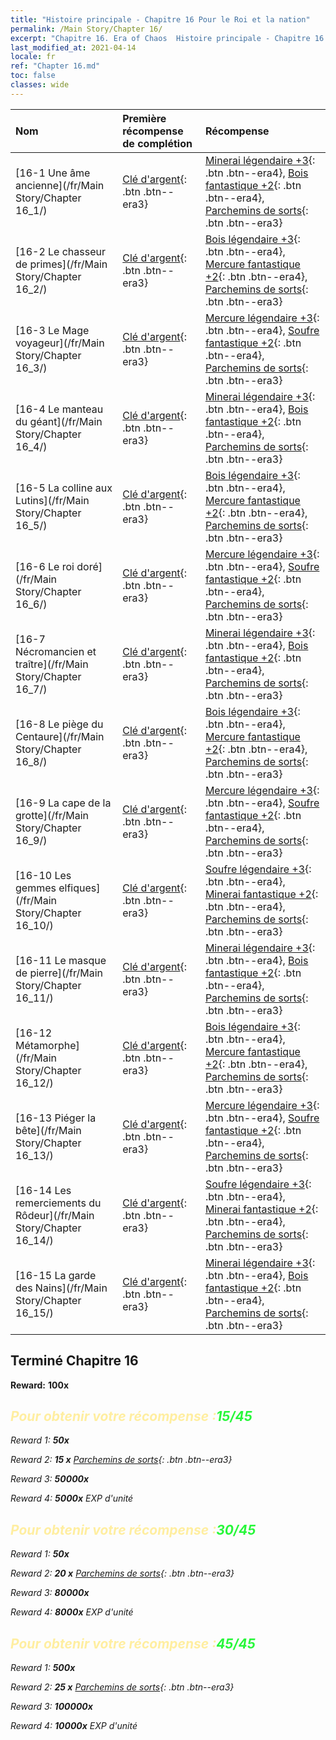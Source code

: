 ```yaml
---
title: "Histoire principale - Chapitre 16 Pour le Roi et la nation"
permalink: /Main Story/Chapter 16/
excerpt: "Chapitre 16. Era of Chaos  Histoire principale - Chapitre 16. Pour le Roi et la nation"
last_modified_at: 2021-04-14
locale: fr
ref: "Chapter 16.md"
toc: false
classes: wide
---
```


  | Nom |  Première récompense de complétion | Récompense |
  |:------------|:------------|:------------| 
  | [16-1 Une âme ancienne](/fr/Main Story/Chapter 16_1/) | [Clé d'argent](/fr/Items/con_693/){: .btn .btn--era3} | [Minerai légendaire +3](/fr/Items/mat_54/){: .btn .btn--era4}, [Bois fantastique +2](/fr/Items/mat_48/){: .btn .btn--era4}, [Parchemins de sorts](/fr/Items/con_694/){: .btn .btn--era3} |
  | [16-2 Le chasseur de primes](/fr/Main Story/Chapter 16_2/) | [Clé d'argent](/fr/Items/con_693/){: .btn .btn--era3} | [Bois légendaire +3](/fr/Items/mat_55/){: .btn .btn--era4}, [Mercure fantastique +2](/fr/Items/mat_49/){: .btn .btn--era4}, [Parchemins de sorts](/fr/Items/con_694/){: .btn .btn--era3} |
  | [16-3 Le Mage voyageur](/fr/Main Story/Chapter 16_3/) | [Clé d'argent](/fr/Items/con_693/){: .btn .btn--era3} | [Mercure légendaire +3](/fr/Items/mat_56/){: .btn .btn--era4}, [Soufre fantastique +2](/fr/Items/mat_50/){: .btn .btn--era4}, [Parchemins de sorts](/fr/Items/con_694/){: .btn .btn--era3} |
  | [16-4 Le manteau du géant](/fr/Main Story/Chapter 16_4/) | [Clé d'argent](/fr/Items/con_693/){: .btn .btn--era3} | [Minerai légendaire +3](/fr/Items/mat_54/){: .btn .btn--era4}, [Bois fantastique +2](/fr/Items/mat_48/){: .btn .btn--era4}, [Parchemins de sorts](/fr/Items/con_694/){: .btn .btn--era3} |
  | [16-5 La colline aux Lutins](/fr/Main Story/Chapter 16_5/) | [Clé d'argent](/fr/Items/con_693/){: .btn .btn--era3} | [Bois légendaire +3](/fr/Items/mat_55/){: .btn .btn--era4}, [Mercure fantastique +2](/fr/Items/mat_49/){: .btn .btn--era4}, [Parchemins de sorts](/fr/Items/con_694/){: .btn .btn--era3} |
  | [16-6 Le roi doré](/fr/Main Story/Chapter 16_6/) | [Clé d'argent](/fr/Items/con_693/){: .btn .btn--era3} | [Mercure légendaire +3](/fr/Items/mat_56/){: .btn .btn--era4}, [Soufre fantastique +2](/fr/Items/mat_50/){: .btn .btn--era4}, [Parchemins de sorts](/fr/Items/con_694/){: .btn .btn--era3} |
  | [16-7 Nécromancien et traître](/fr/Main Story/Chapter 16_7/) | [Clé d'argent](/fr/Items/con_693/){: .btn .btn--era3} | [Minerai légendaire +3](/fr/Items/mat_54/){: .btn .btn--era4}, [Bois fantastique +2](/fr/Items/mat_48/){: .btn .btn--era4}, [Parchemins de sorts](/fr/Items/con_694/){: .btn .btn--era3} |
  | [16-8 Le piège du Centaure](/fr/Main Story/Chapter 16_8/) | [Clé d'argent](/fr/Items/con_693/){: .btn .btn--era3} | [Bois légendaire +3](/fr/Items/mat_55/){: .btn .btn--era4}, [Mercure fantastique +2](/fr/Items/mat_49/){: .btn .btn--era4}, [Parchemins de sorts](/fr/Items/con_694/){: .btn .btn--era3} |
  | [16-9 La cape de la grotte](/fr/Main Story/Chapter 16_9/) | [Clé d'argent](/fr/Items/con_693/){: .btn .btn--era3} | [Mercure légendaire +3](/fr/Items/mat_56/){: .btn .btn--era4}, [Soufre fantastique +2](/fr/Items/mat_50/){: .btn .btn--era4}, [Parchemins de sorts](/fr/Items/con_694/){: .btn .btn--era3} |
  | [16-10 Les gemmes elfiques](/fr/Main Story/Chapter 16_10/) | [Clé d'argent](/fr/Items/con_693/){: .btn .btn--era3} | [Soufre légendaire +3](/fr/Items/mat_57/){: .btn .btn--era4}, [Minerai fantastique +2](/fr/Items/mat_47/){: .btn .btn--era4}, [Parchemins de sorts](/fr/Items/con_694/){: .btn .btn--era3} |
  | [16-11 Le masque de pierre](/fr/Main Story/Chapter 16_11/) | [Clé d'argent](/fr/Items/con_693/){: .btn .btn--era3} | [Minerai légendaire +3](/fr/Items/mat_54/){: .btn .btn--era4}, [Bois fantastique +2](/fr/Items/mat_48/){: .btn .btn--era4}, [Parchemins de sorts](/fr/Items/con_694/){: .btn .btn--era3} |
  | [16-12 Métamorphe](/fr/Main Story/Chapter 16_12/) | [Clé d'argent](/fr/Items/con_693/){: .btn .btn--era3} | [Bois légendaire +3](/fr/Items/mat_55/){: .btn .btn--era4}, [Mercure fantastique +2](/fr/Items/mat_49/){: .btn .btn--era4}, [Parchemins de sorts](/fr/Items/con_694/){: .btn .btn--era3} |
  | [16-13 Piéger la bête](/fr/Main Story/Chapter 16_13/) | [Clé d'argent](/fr/Items/con_693/){: .btn .btn--era3} | [Mercure légendaire +3](/fr/Items/mat_56/){: .btn .btn--era4}, [Soufre fantastique +2](/fr/Items/mat_50/){: .btn .btn--era4}, [Parchemins de sorts](/fr/Items/con_694/){: .btn .btn--era3} |
  | [16-14 Les remerciements du Rôdeur](/fr/Main Story/Chapter 16_14/) | [Clé d'argent](/fr/Items/con_693/){: .btn .btn--era3} | [Soufre légendaire +3](/fr/Items/mat_57/){: .btn .btn--era4}, [Minerai fantastique +2](/fr/Items/mat_47/){: .btn .btn--era4}, [Parchemins de sorts](/fr/Items/con_694/){: .btn .btn--era3} |
  | [16-15 La garde des Nains](/fr/Main Story/Chapter 16_15/) | [Clé d'argent](/fr/Items/con_693/){: .btn .btn--era3} | [Minerai légendaire +3](/fr/Items/mat_54/){: .btn .btn--era4}, [Bois fantastique +2](/fr/Items/mat_48/){: .btn .btn--era4}, [Parchemins de sorts](/fr/Items/con_694/){: .btn .btn--era3} |


## Terminé Chapitre 16

 **Reward:**  **100x** <i class="fas fa-gem"/>



## <span style="color: #ffeea0">Pour obtenir votre récompense :</span><span style="color: #27f73a">15/45</span>

 Reward 1:  **50x** <i class="fas fa-gem"/>

 Reward 2: **15 x** [Parchemins de sorts](/fr/Items/con_694/){: .btn .btn--era3}

 Reward 3:  **50000x** <i class="fas fa-coins"/>

 Reward 4:  **5000x** EXP d'unité



## <span style="color: #ffeea0">Pour obtenir votre récompense :</span><span style="color: #27f73a">30/45</span>

 Reward 1:  **50x** <i class="fas fa-gem"/>

 Reward 2: **20 x** [Parchemins de sorts](/fr/Items/con_694/){: .btn .btn--era3}

 Reward 3:  **80000x** <i class="fas fa-coins"/>

 Reward 4:  **8000x** EXP d'unité



## <span style="color: #ffeea0">Pour obtenir votre récompense :</span><span style="color: #27f73a">45/45</span>

 Reward 1:  **500x** <i class="fas fa-gem"/>

 Reward 2: **25 x** [Parchemins de sorts](/fr/Items/con_694/){: .btn .btn--era3}

 Reward 3:  **100000x** <i class="fas fa-coins"/>

 Reward 4:  **10000x** EXP d'unité

